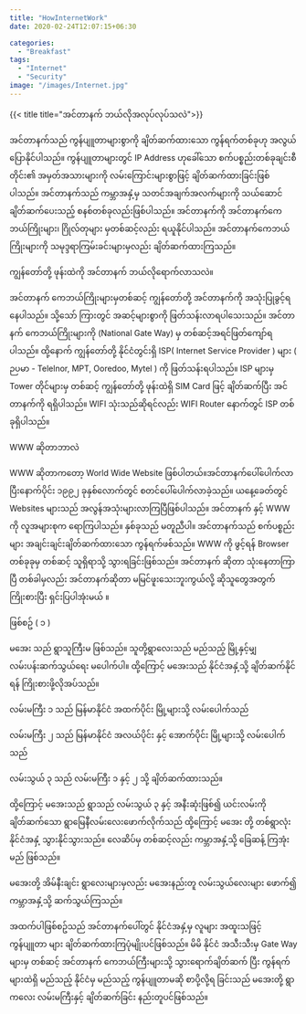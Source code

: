 ```yaml
---
title: "HowInternetWork"
date: 2020-02-24T12:07:15+06:30

categories: 
  - "Breakfast"
tags:
  - "Internet"
  - "Security"
image: "/images/Internet.jpg"
---
```

{{< title title="အင်တာနက် ဘယ်လိုအလုပ်လုပ်သလဲ">}}
<!--more-->

အင်တာနက်သည် ကွန်ပျူတာများစွာကို ချိတ်ဆက်ထားသော ကွန်ရက်တစ်ခုဟု အလွယ်ပြောနိုင်ပါသည်။ ကွန်ပျူတာများတွင် IP Address ဟုခေါ်သော စက်ပစ္စည်းတစ်ခုချင်းစီတိုင်း၏ အမှတ်အသားများကို လမ်းကြောင်းများစွာဖြင့် ချိတ်ဆက်ထားခြင်းဖြစ်ပါသည်။ အင်တာနက်သည် ကမ္ဘာအနှံ့မှ သတင်အချက်အလက်များကို သယ်ဆောင်ချိတ်ဆက်ပေးသည့် စနစ်တစ်ခုလည်းဖြစ်ပါသည်။ အင်တာနက်ကို အင်တာနက်ကေဘယ်ကြိုးများ၊ ဂြိုလ်တုများ မှတစ်ဆင့်လည်း ရယူနိုင်ပါသည်။ အင်တာနက်ကေဘယ်ကြိုးများကို သမုဒ္ဒရာကြမ်းခင်းများမှလည်း ချိတ်ဆက်ထားကြသည်။ 

ကျွန်တော်တို့ ဖုန်းထဲကို အင်တာနက် ဘယ်လိုရောက်လာသလဲ။

အင်တာနက် ကေဘယ်ကြိုးများမှတစ်ဆင့် ကျွန်တော်တို့ အင်တာနက်ကို အသုံးပြုခွင့်ရနေပါသည်။ သို့သော် ကြားတွင် အဆင့်များစွာကို ဖြတ်သန်းလာရပါသေးသည်။ အင်တာနက် ကေဘယ်ကြိုးများကို (National Gate Way) မှ တစ်ဆင့်အရင်ဖြတ်ကျော်ရပါသည်။ ထို့နောက် ကျွန်တော်တို့ နိုင်ငံတွင်းရှိ ISP( Internet Service Provider ) များ ( ဉပမာ - Telelnor, MPT, Ooredoo, Mytel ) ကို ဖြတ်သန်းရပါသည်။ ISP များမှ Tower တိုင်များမှ တစ်ဆင့် ကျွန်တော်တို့ ဖုန်းထဲရှိ SIM Card ဖြင့် ချိတ်ဆက်ပြီး အင်တာနက်ကို ရရှိပါသည်။ WIFI သုံးသည်ဆိုရင်လည်း WIFI Router နောက်တွင် ISP တစ်ခုရှိပါသည်။ 

WWW ဆိုတာဘာလဲ

WWW ဆိုတာကတော့ World Wide Website ဖြစ်ပါတယ်။အင်တာနက်ပေါ်ပေါက်လာပြီးနောက်ပိုင်း ၁၉၉၂ ခုနှစ်လောက်တွင် စတင်ပေါ်ပေါက်လာခဲ့သည်။ ယနေ့ခေတ်တွင် Websites များသည် အလွန်အသုံးများလာကြပြီဖြစ်ပါသည်။ အင်တာနက် နှင့် WWW ကို လူအများစုက ရောကြပါသည်။ နှစ်ခုသည် မတူညီပါ။ အင်တာနက်သည် စက်ပစ္စည်းများ အချင်းချင်းချိတ်ဆက်ထားသော ကွန်ရက်ဖစ်သည်။ WWW ကို ဖွင့်ရန် Browser တစ်ခုခုမှ တစ်ဆင့် သူရှိရာသို့ သွားရခြင်းဖြစ်သည်။ 
အင်တာနက် ဆိုတာ သုံးနေတာကြာပြီ တစ်ခါမှလည်း အင်တာနက်ဆိုတာ မမြင်ဖူးသေးဘူးကွယ်လို့ ဆိုသူတွေအတွက် ကြိုးစားပြီး ရှင်းပြပါအုံးမယ် ။ 

ဖြစ်စဥ် ( ၁ ) 

မအေး သည် ရွာသူကြီးမ ဖြစ်သည်။ သူတို့ရွာလေးသည် မည်သည့် မြို့နှင့်မျှ လမ်းပန်းဆက်သွယ်ရေး မပေါက်ပါ။ ထို့ကြောင့် မအေးသည် နိုင်ငံအနှံ့သို့ ချိတ်ဆက်နိုင်ရန် ကြိုးစားဖို့လိုအပ်သည်။ 

လမ်းမကြီး ၁ သည် မြန်မာနိုင်ငံ အထက်ပိုင်း မြို့များသို့ လမ်းပေါက်သည်

လမ်းမကြီး ၂ သည် မြန်မာနိုင်ငံ အလယ်ပိုင်း နှင့် အောက်ပိုင်း မြို့များသို့ လမ်းပေါက်သည် 

လမ်းသွယ် ၃ သည် လမ်းမကြီး ၁ နှင့် ၂ သို့ ချိတ်ဆက်ထားသည်။ 

ထို့ကြောင့် မအေးသည် ရွာသည် လမ်းသွယ် ၃ နှင့် အနီးဆုံးဖြစ်၍ ယင်းလမ်းကို ချိတ်ဆက်သော ရွာမြေနီလမ်းလေးဖောက်လိုက်သည် ထို့ကြောင့် မအေး တို့ တစ်ရွာလုံး နိုင်ငံအနှံ့ သွားနိုင်သွားသည်။ လေဆိပ်မှ တစ်ဆင့်လည်း ကမ္ဘာအနှံ့သို့ ခြေဆန့် ကြအုံးမည် ဖြစ်သည်။  

မအေးတို့ အိမ်နီးချင်း ရွာလေးများမှလည်း မအေးနည်းတူ လမ်းသွယ်လေးများ ဖောက်၍ ကမ္ဘာအနှံ့သို့  ဆက်သွယ်ကြသည်။ 

အထက်ပါဖြစ်စဥ်သည် အင်တာနက်ပေါ်တွင် နိုင်ငံအနှံ့မှ လူများ အထူးသဖြင့် ကွန်ပျူတာ များ ချိတ်ဆက်ထားကြပုံမျိုးပင်ဖြစ်သည်။ မိမိ နိုင်ငံ အသီးသီးမှ Gate Way များမှ တစ်ဆင့် အင်တာနက် ကေဘယ်ကြီးများသို့ သွားရောက်ချိတ်ဆက် ပြီး ကွန်ရက်များထဲရှိ မည်သည့် နိုင်ငံမှ မည်သည့် ကွန်ပျူတာမဆို စာပို့လို့ရ ခြင်းသည် မအေးတို့ ရွာကလေး လမ်းမကြီးနှင့် ချိတ်ဆက်ခြင်း နည်းတူပင်ဖြစ်သည်။ 

